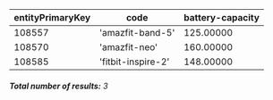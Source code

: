 | entityPrimaryKey | code               | battery-capacity |
| ---------------- | ------------------ | ---------------- |
| 108557           | 'amazfit-band-5'   | 125.00000        |
| 108570           | 'amazfit-neo'      | 160.00000        |
| 108585           | 'fitbit-inspire-2' | 148.00000        |

###### **Total number of results:** 3